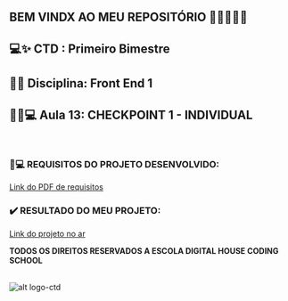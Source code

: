 ## BEM VINDX AO MEU REPOSITÓRIO 👩‍💻👩‍💻✨

## 💻✨ CTD : Primeiro Bimestre 
## 📃✨ Disciplina: Front End 1  
## 👩‍💻💻  __Aula 13: CHECKPOINT 1 - INDIVIDUAL__

<br>


### 📃💻 REQUISITOS DO PROJETO DESENVOLVIDO: 
[Link do PDF de requisitos](https://github.com/soareslil/ctd-1bi-frontend1-a13-checkpoint1/blob/main/AULA%2013%20-%20Checkpoint%2001.pdf)

### ✔️ RESULTADO DO MEU PROJETO:  
[Link do projeto no ar](https://soareslil.github.io/ctd-1bi-frontend1-a13-checkpoint1/) 


__TODOS OS DIREITOS RESERVADOS A ESCOLA DIGITAL HOUSE CODING SCHOOL__
<br> <br>

![alt logo-ctd](https://vidadeempresa.com.br/wp-content/uploads/2021/02/curso.png)
